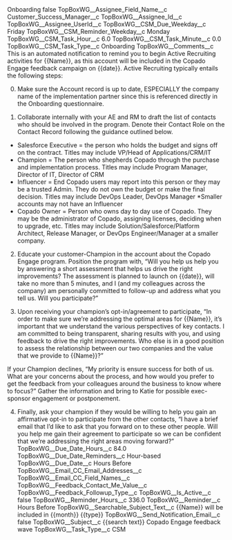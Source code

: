 <?xml version="1.0" encoding="UTF-8"?>
<CustomMetadata xmlns="http://soap.sforce.com/2006/04/metadata" xmlns:xsi="http://www.w3.org/2001/XMLSchema-instance" xmlns:xsd="http://www.w3.org/2001/XMLSchema">
    <label>Onboarding</label>
    <protected>false</protected>
    <values>
        <field>TopBoxWG__Assignee_Field_Name__c</field>
        <value xsi:type="xsd:string">Customer_Success_Manager__c</value>
    </values>
    <values>
        <field>TopBoxWG__Assignee_Id__c</field>
        <value xsi:nil="true"/>
    </values>
    <values>
        <field>TopBoxWG__Assignee_UserId__c</field>
        <value xsi:nil="true"/>
    </values>
    <values>
        <field>TopBoxWG__CSM_Due_Weekday__c</field>
        <value xsi:type="xsd:string">Friday</value>
    </values>
    <values>
        <field>TopBoxWG__CSM_Reminder_Weekday__c</field>
        <value xsi:type="xsd:string">Monday</value>
    </values>
    <values>
        <field>TopBoxWG__CSM_Task_Hour__c</field>
        <value xsi:type="xsd:double">6.0</value>
    </values>
    <values>
        <field>TopBoxWG__CSM_Task_Minute__c</field>
        <value xsi:type="xsd:double">0.0</value>
    </values>
    <values>
        <field>TopBoxWG__CSM_Task_Type__c</field>
        <value xsi:type="xsd:string">Onboarding</value>
    </values>
    <values>
        <field>TopBoxWG__Comments__c</field>
        <value xsi:type="xsd:string">This is an automated notification to remind you to begin Active Recruiting activities for {{Name}}, as this account will be included in the Copado Engage feedback campaign on {{date}}. Active Recruiting typically entails the following steps:

0) Make sure the Account record is up to date, ESPECIALLY the company name of the implementation partner since this is referenced directly in the Onboarding questionnaire.

1) Collaborate internally with your AE and RM to draft the list of contacts who should be involved in the program. Denote their Contact Role on the Contact Record following the guidance outlined below.

- Salesforce Executive = the person who holds the budget and signs off on the contract. Titles may include VP/Head of Applications/CRM/IT
- Champion = The person who shepherds Copado through the purchase and implementation process. Titles may include Program Manager, Director of IT, Director of CRM
- Influencer = End Copado users may report into this person or they may be a trusted Admin. They do not own the budget or make the final decision. Titles may include DevOps Leader, DevOps Manager
*Smaller accounts may not have an Influencer
- Copado Owner = Person who owns day to day use of Copado. They may be the administrator of Copado, assigning licenses, deciding when to upgrade, etc. Titles may include Solution/Salesforce/Platform Architect, Release Manager, or DevOps Engineer/Manager at a smaller company.

2) Educate your customer-Champion in the account about the Copado Engage program. Position the program with, “Will you help us help you by answering a short assessment that helps us drive the right improvements? The assessment is planned to launch on {{date}}, will take no more than 5 minutes, and I (and my colleagues across the company) am personally committed to follow-up and address what you tell us. Will you participate?”

3) Upon receiving your champion’s opt-in/agreement to participate, “In order to make sure we’re addressing the optimal areas for {{Name}}, it’s important that we understand the various perspectives of key contacts. I am committed to being transparent, sharing results with you, and using feedback to drive the right improvements. Who else is in a good position to assess the relationship between our two companies and the value that we provide to {{Name}}?” 

If your Champion declines, “My priority is ensure success for both of us. What are your concerns about the process, and how would you prefer to get the feedback from your colleagues around the business to know where to focus?”  Gather the information and bring to Katie for possible exec-sponsor engagement or postponement.

4) Finally, ask your champion if they would be willing to help you gain an affirmative opt-in to participate from the other contacts, “I have a brief email that I’d like to ask that you forward on to these other people. Will you help me gain their agreement to participate so we can be confident that we’re addressing the right areas moving forward?”</value>
    </values>
    <values>
        <field>TopBoxWG__Due_Date_Hours__c</field>
        <value xsi:type="xsd:double">84.0</value>
    </values>
    <values>
        <field>TopBoxWG__Due_Date_Reminders__c</field>
        <value xsi:type="xsd:string">Hour-based</value>
    </values>
    <values>
        <field>TopBoxWG__Due_Date__c</field>
        <value xsi:type="xsd:string">Hours Before</value>
    </values>
    <values>
        <field>TopBoxWG__Email_CC_Email_Addresses__c</field>
        <value xsi:nil="true"/>
    </values>
    <values>
        <field>TopBoxWG__Email_CC_Field_Names__c</field>
        <value xsi:nil="true"/>
    </values>
    <values>
        <field>TopBoxWG__Feedback_Contact_Me_Value__c</field>
        <value xsi:nil="true"/>
    </values>
    <values>
        <field>TopBoxWG__Feedback_Followup_Type__c</field>
        <value xsi:nil="true"/>
    </values>
    <values>
        <field>TopBoxWG__Is_Active__c</field>
        <value xsi:type="xsd:boolean">false</value>
    </values>
    <values>
        <field>TopBoxWG__Reminder_Hours__c</field>
        <value xsi:type="xsd:double">336.0</value>
    </values>
    <values>
        <field>TopBoxWG__Reminder__c</field>
        <value xsi:type="xsd:string">Hours Before</value>
    </values>
    <values>
        <field>TopBoxWG__Searchable_Subject_Text__c</field>
        <value xsi:type="xsd:string">{{Name}} will be included in {{month}} {{type}}</value>
    </values>
    <values>
        <field>TopBoxWG__Send_Notification_Email__c</field>
        <value xsi:type="xsd:boolean">false</value>
    </values>
    <values>
        <field>TopBoxWG__Subject__c</field>
        <value xsi:type="xsd:string">{{search text}} Copado Engage feedback wave</value>
    </values>
    <values>
        <field>TopBoxWG__Task_Type__c</field>
        <value xsi:type="xsd:string">CSM</value>
    </values>
</CustomMetadata>
